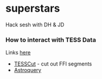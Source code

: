 # superstars
Hack sesh with DH &amp; JD 


### How to interact with TESS Data

Links [here](https://outerspace.stsci.edu/display/TESS/5.0+-+Ways+To+Search+And+Interact+With+TESS+Data+At+MAST) 
* [TESSCut](https://mast.stsci.edu/tesscut/) - cut out FFI segments
* [Astroquery](https://astroquery.readthedocs.io/en/latest/mast/mast.html)